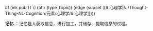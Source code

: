 #! (ink pub (T i) (attr (type Topic)) (edge (supset [[6 心理学|λ:/Thought-Thing-NL-Cognition/元素/心理学/6 心理学]])))

 **记忆** ：记忆是人获取信息，进行加工，并储存、提取信息的过程。